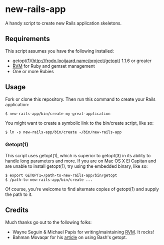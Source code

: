 # new-rails-app

A handy script to create new Rails application skeletons.

## Requirements

This script assumes you have the following installed:

* getopt(1)(http://frodo.looijaard.name/project/getopt) 1.1.6 or greater
* [RVM](http://rvm.io) for Ruby and gemset management
* One or more Rubies

## Usage

Fork or clone this repository.  Then run this command to create your Rails application:

```
$ new-rails-app/bin/create my-great-application
```

You might want to create a symbolic link to the bin/create script, like so:

```
$ ln -s new-rails-app/bin/create ~/bin/new-rails-app
```

### Getopt(1)

This script uses getopt(1), which is superior to getopt(3) in its ability to handle long parameters and more.
If you are on Mac OS X El Capitan and are unable to install getopt(1), try using the embedded binary, like so:

```
$ export GETOPT1=/path-to-new-rails-app/bin/getopt
$ /path-to-new-rails-app/bin/create ...
```

Of course, you're welcome to find alternate copies of getopt(1) and supply the path to it.

## Credits

Much thanks go out to the following folks:

* Wayne Seguin & Michael Papis for writing/maintaining [RVM](http://rvm.io).  It rocks!
* Bahman Movaqar for his [article](http://www.bahmanm.com/blogs/command-line-options-how-to-parse-in-bash-using-getopt) on
  using Bash's getopt.

